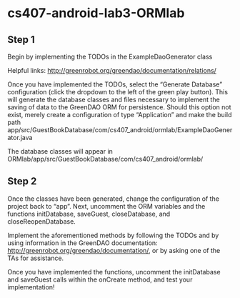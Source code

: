 # cs407-android-lab3-ORMlab

## Step 1

Begin by implementing the TODOs in the ExampleDaoGenerator class

Helpful links: http://greenrobot.org/greendao/documentation/relations/

Once you have implemented the TODOs, select the “Generate Database” configuration (click the dropdown to the left of the green play button). This will generate the database classes and files necessary to implement the saving of data to the GreenDAO ORM for persistence. Should this option not exist, merely create a configuration of type “Application” and make the build path app/src/GuestBookDatabase/com/cs407_android/ormlab/ExampleDaoGenerator.java

The database classes will appear in ORMlab/app/src/GuestBookDatabase/com/cs407_android/ormlab/

## Step 2

Once the classes have been generated, change the configuration of the project back to “app”. Next, uncomment the ORM variables and the functions initDatabase, saveGuest, closeDatabase, and closeReopenDatabase.

Implement the aforementioned methods by following the TODOs and by using information in the GreenDAO documentation: http://greenrobot.org/greendao/documentation/, or by asking one of the TAs for assistance.

Once you have implemented the functions, uncomment the initDatabase and saveGuest calls within the onCreate method, and test your implementation!
